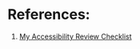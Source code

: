 
# References:

1. [My Accessibility Review Checklist](https://sarahabd.com/blog/my-accessibility-review-checklist)
